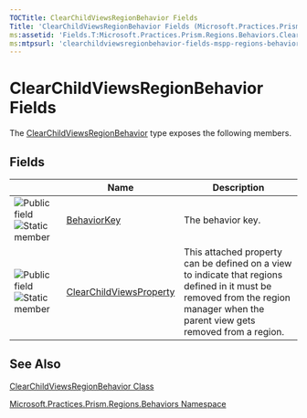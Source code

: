 ```yaml
---
TOCTitle: ClearChildViewsRegionBehavior Fields
Title: 'ClearChildViewsRegionBehavior Fields (Microsoft.Practices.Prism.Regions.Behaviors)'
ms:assetid: 'Fields.T:Microsoft.Practices.Prism.Regions.Behaviors.ClearChildViewsRegionBehavior'
ms:mtpsurl: 'clearchildviewsregionbehavior-fields-mspp-regions-behaviors.md'
---
```


# ClearChildViewsRegionBehavior Fields

The [ClearChildViewsRegionBehavior](https://msdn.microsoft.com/library/microsoft.practices.prism.regions.behaviors.clearchildviewsregionbehavior) type exposes the following members.

## Fields

<span id="fieldTableToggle"></span>
<table>

<thead>
<tr class="header">
<th> </th>
<th>Name</th>
<th>Description</th>
</tr>
</thead>
<tbody>
<tr class="odd">
<td><img src="https://msdn.microsoft.com/en-us/Dn736184.pubfield(en-us,PandP.50).gif" title="Public field" /><img src="https://msdn.microsoft.com/en-us/Dn736184.static(en-us,PandP.50).gif" title="Static member" /></td>
<td><a href="https://msdn.microsoft.com/library/microsoft.practices.prism.regions.behaviors.clearchildviewsregionbehavior.behaviorkey">BehaviorKey</a></td>
<td><div class="summary">
The behavior key.
</div></td>
</tr>
<tr class="even">
<td><img src="https://msdn.microsoft.com/en-us/Dn736184.pubfield(en-us,PandP.50).gif" title="Public field" /><img src="https://msdn.microsoft.com/en-us/Dn736184.static(en-us,PandP.50).gif" title="Static member" /></td>
<td><a href="https://msdn.microsoft.com/library/microsoft.practices.prism.regions.behaviors.clearchildviewsregionbehavior.clearchildviewsproperty">ClearChildViewsProperty</a></td>
<td><div class="summary">
This attached property can be defined on a view to indicate that regions defined in it must be removed from the region manager when the parent view gets removed from a region.
</div></td>
</tr>
</tbody>
</table>

## See Also
[ClearChildViewsRegionBehavior Class](https://msdn.microsoft.com/library/microsoft.practices.prism.regions.behaviors.clearchildviewsregionbehavior)

[Microsoft.Practices.Prism.Regions.Behaviors Namespace](https://msdn.microsoft.com/library/microsoft.practices.prism.regions.behaviors)
